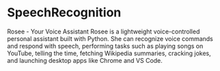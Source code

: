 # SpeechRecognition
Rosee - Your Voice Assistant Rosee is a lightweight voice-controlled personal assistant built with Python. She can recognize voice commands and respond with speech, performing tasks such as playing songs on YouTube, telling the time, fetching Wikipedia summaries, cracking jokes, and launching desktop apps like Chrome and VS Code.
